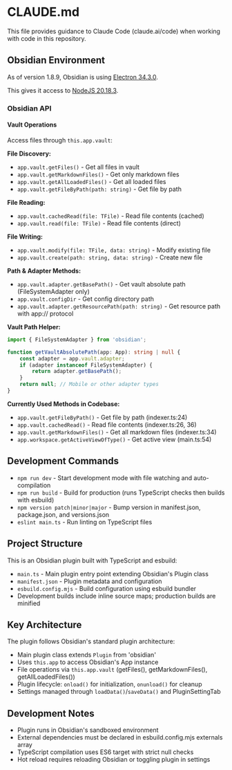 # CLAUDE.md

This file provides guidance to Claude Code (claude.ai/code) when working with code in this repository.

## Obsidian Environment
As of version 1.8.9, Obsidian is using [Electron 34.3.0](https://releases.electronjs.org/release/v34.3.0).

This gives it access to [NodeJS 20.18.3](https://github.com/nodejs/node/releases/tag/v20.18.3).

### Obsidian API

#### Vault Operations
Access files through `this.app.vault`:

**File Discovery:**
- `app.vault.getFiles()` - Get all files in vault
- `app.vault.getMarkdownFiles()` - Get only markdown files  
- `app.vault.getAllLoadedFiles()` - Get all loaded files
- `app.vault.getFileByPath(path: string)` - Get file by path

**File Reading:**
- `app.vault.cachedRead(file: TFile)` - Read file contents (cached)
- `app.vault.read(file: TFile)` - Read file contents (direct)

**File Writing:**
- `app.vault.modify(file: TFile, data: string)` - Modify existing file
- `app.vault.create(path: string, data: string)` - Create new file

**Path & Adapter Methods:**
- `app.vault.adapter.getBasePath()` - Get vault absolute path (FileSystemAdapter only)
- `app.vault.configDir` - Get config directory path
- `app.vault.adapter.getResourcePath(path: string)` - Get resource path with app:// protocol

**Vault Path Helper:**
```typescript
import { FileSystemAdapter } from 'obsidian';

function getVaultAbsolutePath(app: App): string | null {
    const adapter = app.vault.adapter;
    if (adapter instanceof FileSystemAdapter) {
        return adapter.getBasePath();
    }
    return null; // Mobile or other adapter types
}
```

**Currently Used Methods in Codebase:**
- `app.vault.getFileByPath()` - Get file by path (indexer.ts:24)
- `app.vault.cachedRead()` - Read file contents (indexer.ts:26, 36)  
- `app.vault.getMarkdownFiles()` - Get all markdown files (indexer.ts:34)
- `app.workspace.getActiveViewOfType()` - Get active view (main.ts:54)



## Development Commands

- `npm run dev` - Start development mode with file watching and auto-compilation
- `npm run build` - Build for production (runs TypeScript checks then builds with esbuild)
- `npm version patch|minor|major` - Bump version in manifest.json, package.json, and versions.json
- `eslint main.ts` - Run linting on TypeScript files

## Project Structure

This is an Obsidian plugin built with TypeScript and esbuild:

- `main.ts` - Main plugin entry point extending Obsidian's Plugin class
- `manifest.json` - Plugin metadata and configuration
- `esbuild.config.mjs` - Build configuration using esbuild bundler
- Development builds include inline source maps; production builds are minified

## Key Architecture

The plugin follows Obsidian's standard plugin architecture:
- Main plugin class extends `Plugin` from 'obsidian'
- Uses `this.app` to access Obsidian's App instance
- File operations via `this.app.vault` (getFiles(), getMarkdownFiles(), getAllLoadedFiles())
- Plugin lifecycle: `onload()` for initialization, `onunload()` for cleanup
- Settings managed through `loadData()`/`saveData()` and PluginSettingTab

## Development Notes

- Plugin runs in Obsidian's sandboxed environment
- External dependencies must be declared in esbuild.config.mjs externals array
- TypeScript compilation uses ES6 target with strict null checks
- Hot reload requires reloading Obsidian or toggling plugin in settings
